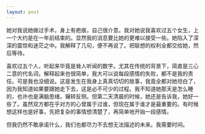 ```yaml
---
layout: post
---
```

她对我说她做过手术，身上有疤痕，自己很介意。我对她说我喜欢过五个女生，上一个大约是在一年前结束的。显然我的消息要比她的更难以接受一些。她陷入了深深的震惊和迷茫之中。我解释了几句，便不再说了。把联想的权利全都交给她，然后等待。

喜欢过五个人，听起来毕竟是耸人听闻的数字。尤其在传统的背景下，简直是三心二意的代名词。解释起来也很简单，我大可以说每段感情的失败，都不是我的责任。可是我也没细说。这是发生在我身上真真切切的故事，我竟全都对她坦白了，因为我知道如果要跟她走下去，这是必不可少的过程。我不知道她那天是怎么睡的，也许也是满脑思绪，辗转反侧。但第二天清晨的时候，她还是告诉我，她好一些了。虽然双方都在乎对方的心曾属于过谁，但现在属于谁才是最重要的。有时候想这样也是好事，先把复杂的事情想清楚了，再简单地开始一段感情。

但我仍然不敢承诺什么，我们也都尽力不去想无法描述的未来。我需要时间。